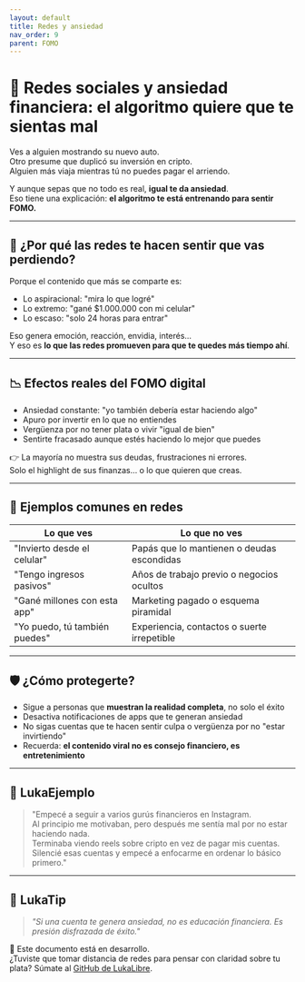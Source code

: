 ```yaml
---
layout: default
title: Redes y ansiedad
nav_order: 9
parent: FOMO
---
```


# 📱 Redes sociales y ansiedad financiera: el algoritmo quiere que te sientas mal

Ves a alguien mostrando su nuevo auto.  
Otro presume que duplicó su inversión en cripto.  
Alguien más viaja mientras tú no puedes pagar el arriendo.

Y aunque sepas que no todo es real, **igual te da ansiedad**.  
Eso tiene una explicación: **el algoritmo te está entrenando para sentir FOMO.**

---

## 🧠 ¿Por qué las redes te hacen sentir que vas perdiendo?

Porque el contenido que más se comparte es:

- Lo aspiracional: "mira lo que logré"
- Lo extremo: "gané $1.000.000 con mi celular"
- Lo escaso: "solo 24 horas para entrar"

Eso genera emoción, reacción, envidia, interés…  
Y eso es **lo que las redes promueven para que te quedes más tiempo ahí**.

---

## 📉 Efectos reales del FOMO digital

- Ansiedad constante: "yo también debería estar haciendo algo"
- Apuro por invertir en lo que no entiendes
- Vergüenza por no tener plata o vivir "igual de bien"
- Sentirte fracasado aunque estés haciendo lo mejor que puedes

👉 La mayoría no muestra sus deudas, frustraciones ni errores.  
Solo el highlight de sus finanzas… o lo que quieren que creas.

---

## 📲 Ejemplos comunes en redes

| Lo que ves                          | Lo que no ves                                     |
|-------------------------------------|---------------------------------------------------|
| "Invierto desde el celular"         | Papás que lo mantienen o deudas escondidas        |
| "Tengo ingresos pasivos"            | Años de trabajo previo o negocios ocultos         |
| "Gané millones con esta app"        | Marketing pagado o esquema piramidal              |
| "Yo puedo, tú también puedes"       | Experiencia, contactos o suerte irrepetible       |

---

## 🛡️ ¿Cómo protegerte?

- Sigue a personas que **muestran la realidad completa**, no solo el éxito
- Desactiva notificaciones de apps que te generan ansiedad
- No sigas cuentas que te hacen sentir culpa o vergüenza por no "estar invirtiendo"
- Recuerda: **el contenido viral no es consejo financiero, es entretenimiento**

---

## 💬 LukaEjemplo

> "Empecé a seguir a varios gurús financieros en Instagram.  
> Al principio me motivaban, pero después me sentía mal por no estar haciendo nada.  
> Terminaba viendo reels sobre cripto en vez de pagar mis cuentas.  
> Silencié esas cuentas y empecé a enfocarme en ordenar lo básico primero."

---

## 🧠 LukaTip

> *"Si una cuenta te genera ansiedad, no es educación financiera. Es presión disfrazada de éxito."*

📌 Este documento está en desarrollo.  
¿Tuviste que tomar distancia de redes para pensar con claridad sobre tu plata? Súmate al [GitHub de LukaLibre](https://github.com/tuusuario/lukalibre).
